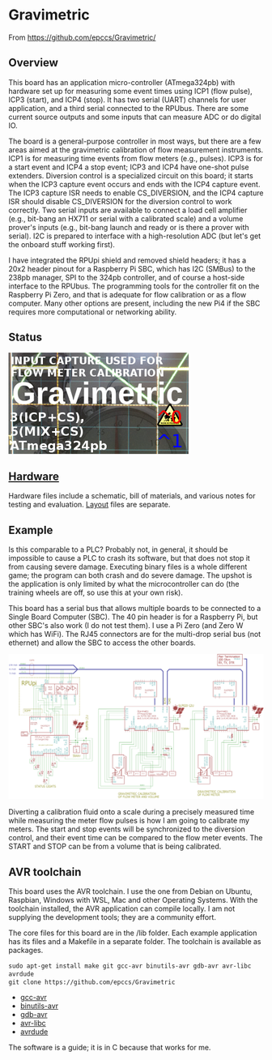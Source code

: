 # Gravimetric

From <https://github.com/epccs/Gravimetric/>

## Overview

This board has an application micro-controller (ATmega324pb) with hardware set up for measuring some event times using ICP1 (flow pulse), ICP3 (start), and ICP4 (stop). It has two serial (UART) channels for user application, and a third serial connected to the RPUbus. There are some current source outputs and some inputs that can measure ADC or do digital IO. 

The board is a general-purpose controller in most ways, but there are a few areas aimed at the gravimetric calibration of flow measurement instruments. ICP1 is for measuring time events from flow meters (e.g., pulses). ICP3 is for a start event and ICP4 a stop event; ICP3 and ICP4 have one-shot pulse extenders.  Diversion control is a specialized circuit on this board; it starts when the ICP3 capture event occurs and ends with the ICP4 capture event. The ICP3 capture ISR needs to enable CS_DIVERSION, and the ICP4 capture ISR should disable CS_DIVERSION  for the diversion control to work correctly. Two serial inputs are available to connect a load cell amplifier (e.g., bit-bang an HX711 or serial with a calibrated scale) and a volume prover's inputs (e.g., bit-bang launch and ready or is there a prover with serial). I2C is prepared to interface with a high-resolution ADC (but let's get the onboard stuff working first).

I have integrated the RPUpi shield and removed shield headers; it has a 20x2 header pinout for a Raspberry Pi SBC, which has I2C (SMBus) to the 238pb manager, SPI to the 324pb controller, and of course a host-side interface to the RPUbus. The programming tools for the controller fit on the Raspberry Pi Zero, and that is adequate for flow calibration or as a flow computer. Many other options are present, including the new Pi4 if the SBC requires more computational or networking ability.  


## Status

![Status](./Hardware/status_icon.png "Status")

## [Hardware](./Hardware)

Hardware files include a schematic, bill of materials, and various notes for testing and evaluation. [Layout] files are separate.

[Layout]: https://github.com/epccs/Eagle/


## Example

Is this comparable to a PLC? Probably not, in general, it should be impossible to cause a PLC to crash its software, but that does not stop it from causing severe damage. Executing binary files is a whole different game; the program can both crash and do severe damage. The upshot is the application is only limited by what the microcontroller can do (the training wheels are off, so use this at your own risk).

This board has a serial bus that allows multiple boards to be connected to a Single Board Computer (SBC). The 40 pin header is for a Raspberry Pi, but other SBC's also work (I do not test them). I use a Pi Zero (and Zero W which has WiFi). The RJ45 connectors are for the multi-drop serial bus (not ethernet) and allow the SBC to access the other boards. 

![MultiDrop](./Hardware/Documents/MultiDrop.png "Gravimetric MultiDrop")

Diverting a calibration fluid onto a scale during a precisely measured time while measuring the meter flow pulses is how I am going to calibrate my meters. The start and stop events will be synchronized to the diversion control, and their event time can be compared to the flow meter events. The START and STOP can be from a volume that is being calibrated.


## AVR toolchain

This board uses the AVR toolchain. I use the one from Debian on Ubuntu,  Raspbian, Windows with WSL, Mac and other Operating Systems. With the toolchain installed, the AVR application can compile locally. I am not supplying the development tools; they are a community effort. 

The core files for this board are in the /lib folder. Each example application has its files and a Makefile in a separate folder. The toolchain is available as packages. 

```
sudo apt-get install make git gcc-avr binutils-avr gdb-avr avr-libc avrdude
git clone https://github.com/epccs/Gravimetric
```

* [gcc-avr](https://packages.ubuntu.com/search?keywords=gcc-avr)
* [binutils-avr](https://packages.ubuntu.com/search?keywords=binutils-avr)
* [gdb-avr](https://packages.ubuntu.com/search?keywords=gdb-avr)
* [avr-libc](https://packages.ubuntu.com/search?keywords=avr-libc)
* [avrdude](https://packages.ubuntu.com/search?keywords=avrdude)

The software is a guide; it is in C because that works for me. 

